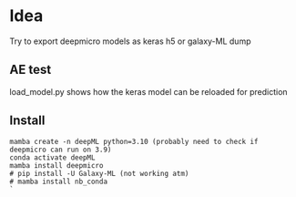 # Idea

Try to export deepmicro models as keras h5 or galaxy-ML dump

## AE test

load_model.py shows how the keras model can be reloaded for prediction

## Install

```
mamba create -n deepML python=3.10 (probably need to check if deepmicro can run on 3.9)
conda activate deepML
mamba install deepmicro 
# pip install -U Galaxy-ML (not working atm)
# mamba install nb_conda
`
